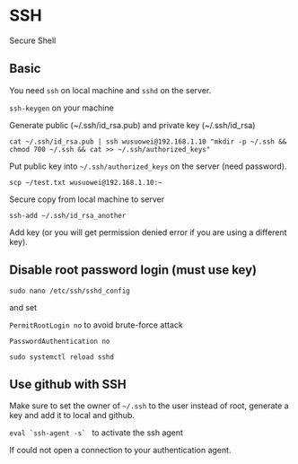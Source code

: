 # SSH

Secure Shell

## Basic

You need `ssh` on local machine and `sshd` on the server.

`ssh-keygen` on your machine

Generate public (~/.ssh/id_rsa.pub) and private key (~/.ssh/id_rsa)

`cat ~/.ssh/id_rsa.pub | ssh wusuowei@192.168.1.10 "mkdir -p ~/.ssh && chmod 700 ~/.ssh && cat >> ~/.ssh/authorized_keys"`

Put public key into `~/.ssh/authorized_keys` on the server (need password).

`scp ~/test.txt wusuowei@192.168.1.10:~`

Secure copy from local machine to server

`ssh-add ~/.ssh/id_rsa_another`

Add key (or you will get permission denied error if you are using a different key).

## Disable root password login (must use key)

`sudo nano /etc/ssh/sshd_config`

and set

`PermitRootLogin no` to avoid brute-force attack

`PasswordAuthentication no`

`sudo systemctl reload sshd`

## Use github with SSH

Make sure to set the owner of `~/.ssh` to the user instead of root, generate a key and add it to local and github.

``eval `ssh-agent -s` `` to activate the ssh agent

If could not open a connection to your authentication agent.
